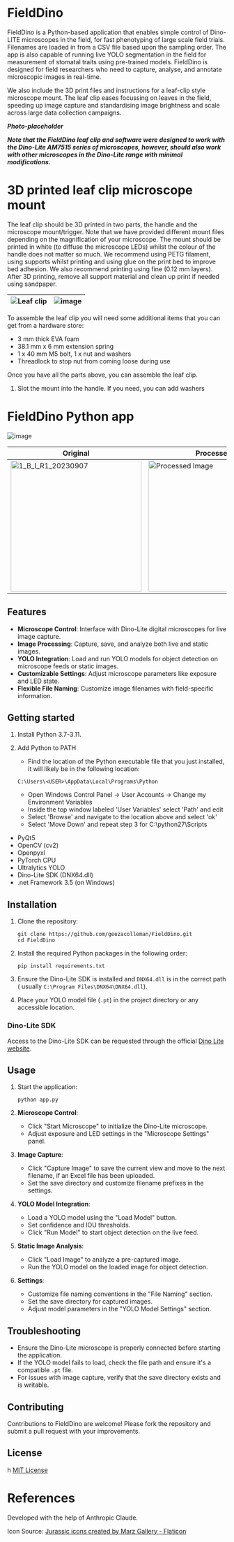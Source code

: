 # FieldDino

FieldDino is a Python-based application that enables simple control of Dino-LITE microscopes in the field, for fast phenotyping of large scale field trials. Filenames are loaded in from a CSV file based upon the sampling order. The app is also capable of running live YOLO segmentation in the field for measurement of stomatal traits using pre-trained models. FieldDino is designed for field researchers who need to capture, analyse, and annotate microscopic images in real-time.

We also include the 3D print files and instructions for a leaf-clip style microscope mount. The leaf clip eases focussing on leaves in the field, speeding up image capture and standardising image brightness and scale across large data collection campaigns.


***Photo-placeholder***


***Note that the FieldDino leaf clip and software were designed to work with the Dino-Lite AM7515 series of microscopes, however, should also work with other microscopes in the Dino-Lite range with minimal modifications.***

# 3D printed leaf clip microscope mount

The leaf clip should be 3D printed in two parts, the handle and the microscope mount/trigger. Note that we have provided different mount files depending on the magnification of your microscope. The mount should be printed in white (to diffuse the microscope LEDs) whilst the colour of the handle does not matter so much. We recommend using PETG filament, using supports whilst printing and using glue on the print bed to improve bed adhesion. We also recommend printing using fine (0.12 mm layers). After 3D printing, remove all support material and clean up print if needed using sandpaper.

|![Leaf clip](https://media.github.sydney.edu.au/user/5402/files/c8961e1d-9aa7-4e52-bae7-caa1de9b325b)|![image](https://media.github.sydney.edu.au/user/5402/files/36536d63-45a8-4553-a85f-f8a076c2ff67)|
|------------- | ------------- |

To assemble the leaf clip you will need some additional items that you can get from a hardware store:
- 3 mm thick EVA foam
- 38.1 mm x 6 mm extension spring
- 1 x 40 mm M5 bolt, 1 x nut and washers
- Threadlock to stop nut from coming loose during use

Once you have all the parts above, you can assemble the leaf clip. 

1. Slot the mount into the handle. If you need, you can add washers


# FieldDino Python app

![image](https://github.com/user-attachments/assets/675d2f4f-eb6c-4b0a-a024-7fed5197da9b)

| Original                                                                                                                        | Processed                                                                                                                      |
|---------------------------------------------------------------------------------------------------------------------------------|--------------------------------------------------------------------------------------------------------------------------------|
| <img src="https://github.com/user-attachments/assets/d2232762-e3fc-4608-86be-e515e66986c8" alt="1_B_I_R1_20230907" width="300"> | <img src="https://github.com/user-attachments/assets/9bf466e8-6526-40b2-a67f-41fb4833c510" alt="Processed Image"  width="300"> |

## Features

- **Microscope Control**: Interface with Dino-Lite digital microscopes for live image capture.
- **Image Processing**: Capture, save, and analyze both live and static images.
- **YOLO Integration**: Load and run YOLO models for object detection on microscope feeds or static images.
- **Customizable Settings**: Adjust microscope parameters like exposure and LED state.
- **Flexible File Naming**: Customize image filenames with field-specific information.

## Getting started

1. Install Python 3.7-3.11.

2. Add Python to PATH
    - Find the location of the Python executable file that you just installed, it will likely be in the following location:
    ```
    C:\Users\<USER>\AppData\Local\Programs\Python
    ```
    - Open Windows Control Panel -> User Accounts -> Change my Environment Variables
    - Inside the top window labeled 'User Variables' select 'Path' and edit
    - Select 'Browse' and navigate to the location above and select 'ok'
    - Select 'Move Down' and repeat step 3 for C:\python27\Scripts

- PyQt5
- OpenCV (cv2)
- Openpyxl
- PyTorch CPU
- Ultralytics YOLO
- Dino-Lite SDK (DNX64.dll)
- .net Framework 3.5 (on Windows)

## Installation

1. Clone the repository:
   ```
   git clone https://github.com/geezacolleman/FieldDino.git
   cd FieldDino
   ```

2. Install the required Python packages in the following order:
   ```
   pip install requirements.txt
   ```

3. Ensure the Dino-Lite SDK is installed and `DNX64.dll` is in the correct path (
   usually `C:\Program Files\DNX64\DNX64.dll`).

4. Place your YOLO model file (`.pt`) in the project directory or any accessible location.

### Dino-Lite SDK
Access to the Dino-Lite SDK can be requested through the official [Dino Lite website](https://www.dino-lite.com/download06.php).

## Usage

1. Start the application:
   ```
   python app.py
   ```

2. **Microscope Control**:
    - Click "Start Microscope" to initialize the Dino-Lite microscope.
    - Adjust exposure and LED settings in the "Microscope Settings" panel.

3. **Image Capture**:
    - Click "Capture Image" to save the current view and move to the next filename, if an Excel file has been uploaded.
    - Set the save directory and customize filename prefixes in the settings.

4. **YOLO Model Integration**:
    - Load a YOLO model using the "Load Model" button.
    - Set confidence and IOU thresholds.
    - Click "Run Model" to start object detection on the live feed.

5. **Static Image Analysis**:
    - Click "Load Image" to analyze a pre-captured image.
    - Run the YOLO model on the loaded image for object detection.

6. **Settings**:
    - Customize file naming conventions in the "File Naming" section.
    - Set the save directory for captured images.
    - Adjust model parameters in the "YOLO Model Settings" section.

## Troubleshooting

- Ensure the Dino-Lite microscope is properly connected before starting the application.
- If the YOLO model fails to load, check the file path and ensure it's a compatible `.pt` file.
- For issues with image capture, verify that the save directory exists and is writable.

## Contributing

Contributions to FieldDino are welcome! Please fork the repository and submit a pull request with your improvements.

## License
h
[MIT License](LICENSE)

# References
Developed with the help of Anthropic Claude.

Icon Source:
<a href="https://www.flaticon.com/free-icons/jurassic" title="jurassic icons">Jurassic icons created by Marz Gallery -
Flaticon</a>
